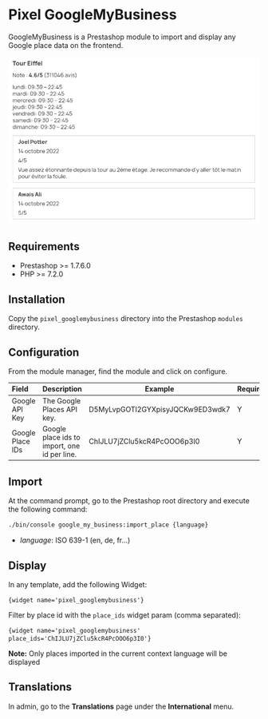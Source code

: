 # Pixel GoogleMyBusiness

GoogleMyBusiness is a Prestashop module to import and display any Google place data on the frontend.

![Place display](screenshot.png)

## Requirements

- Prestashop >= 1.7.6.0
- PHP >= 7.2.0

## Installation

Copy the `pixel_googlemybusiness` directory into the Prestashop `modules` directory.

## Configuration

From the module manager, find the module and click on configure.

| Field             | Description                                  | Example                          | Required |
|:------------------|:---------------------------------------------|----------------------------------|----------|
| Google API Key    | The Google Places API key.                   | D5MyLvpGOTI2GYXpisyJQCKw9ED3wdk7 | Y        |
| Google Place IDs  | Google place ids to import, one id per line. | ChIJLU7jZClu5kcR4PcOOO6p3I0      | Y        |

## Import

At the command prompt, go to the Prestashop root directory and  execute the following command:

```bash
./bin/console google_my_business:import_place {language}
```

- *language*: ISO 639-1 (en, de, fr...) 

## Display

In any template, add the following Widget:

```smarty
{widget name='pixel_googlemybusiness'}
```

Filter by place id with the `place_ids` widget param (comma separated):

```smarty
{widget name='pixel_googlemybusiness' place_ids='ChIJLU7jZClu5kcR4PcOOO6p3I0'}
```

**Note:** Only places imported in the current context language will be displayed

## Translations

In admin, go to the **Translations** page under the **International** menu.